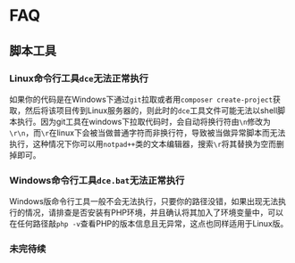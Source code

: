 # FAQ


## 脚本工具


### Linux命令行工具`dce`无法正常执行

如果你的代码是在Windows下通过`git`拉取或者用`composer create-project`获取，然后将该项目传到Linux服务器的，则此时的`dce`工具文件可能无法以shell脚本执行。因为git工具在windows下拉取代码时，会自动将换行符由`\n`修改为`\r\n`，而`\r`在linux下会被当做普通字符而非换行符，导致被当做异常脚本而无法执行，这种情况下你可以用`notpad++`类的文本编辑器，搜索`\r`将其替换为空而删掉即可。


### Windows命令行工具`dce.bat`无法正常执行

Windows版命令行工具一般不会无法执行，只要你的路径没错，如果出现无法执行的情况，请排查是否安装有PHP环境，并且确认将其加入了环境变量中，可以在任何路径敲`php -v`查看PHP的版本信息且无异常，这点也同样适用于Linux版。


### 未完待续